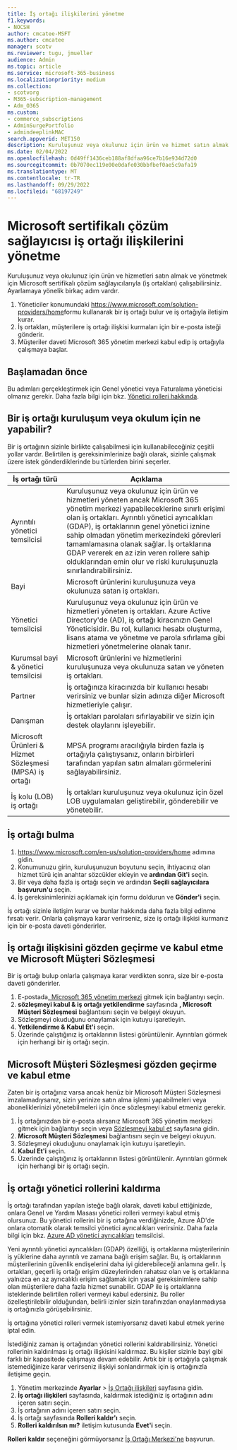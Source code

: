 ```yaml
---
title: İş ortağı ilişkilerini yönetme
f1.keywords:
- NOCSH
author: cmcatee-MSFT
ms.author: cmcatee
manager: scotv
ms.reviewer: tugu, jmueller
audience: Admin
ms.topic: article
ms.service: microsoft-365-business
ms.localizationpriority: medium
ms.collection:
- scotvorg
- M365-subscription-management
- Adm_O365
ms.custom:
- commerce_subscriptions
- AdminSurgePortfolio
- admindeeplinkMAC
search.appverid: MET150
description: Kuruluşunuz veya okulunuz için ürün ve hizmet satın almak ve yönetmek için Microsoft sertifikalı çözüm sağlayıcılarıyla (iş ortakları) çalışmayı öğrenin.
ms.date: 02/04/2022
ms.openlocfilehash: 0d49ff1436ceb188af8dfaa96ce7b16e934d72d0
ms.sourcegitcommit: 0b7070ec119e00e0dafe030bbfbef0ae5c9afa19
ms.translationtype: MT
ms.contentlocale: tr-TR
ms.lasthandoff: 09/29/2022
ms.locfileid: "68197249"
---
```

# <a name="manage-microsoft-certified-solution-provider-partner-relationships"></a>Microsoft sertifikalı çözüm sağlayıcısı iş ortağı ilişkilerini yönetme

Kuruluşunuz veya okulunuz için ürün ve hizmetleri satın almak ve yönetmek için Microsoft sertifikalı çözüm sağlayıcılarıyla (iş ortakları) çalışabilirsiniz. Ayarlamaya yönelik birkaç adım vardır.

1. Yöneticiler konumundaki <a href="https://www.microsoft.com/solution-providers/home" target="_blank">https://www.microsoft.com/solution-providers/home</a>formu kullanarak bir iş ortağı bulur ve iş ortağıyla iletişim kurar.
2. İş ortakları, müşterilere iş ortağı ilişkisi kurmaları için bir e-posta isteği gönderir.
3. Müşteriler daveti Microsoft 365 yönetim merkezi kabul edip iş ortağıyla çalışmaya başlar.

## <a name="before-you-begin"></a>Başlamadan önce

Bu adımları gerçekleştirmek için Genel yönetici veya Faturalama yöneticisi olmanız gerekir. Daha fazla bilgi için bkz. [Yönetici rolleri hakkında](../admin/add-users/about-admin-roles.md).

## <a name="what-can-a-partner-do-for-my-organization-or-school"></a>Bir iş ortağı kuruluşum veya okulum için ne yapabilir?

Bir iş ortağının sizinle birlikte çalışabilmesi için kullanabileceğiniz çeşitli yollar vardır. Belirtilen iş gereksinimlerinize bağlı olarak, sizinle çalışmak üzere istek gönderdiklerinde bu türlerden birini seçerler.

| İş ortağı türü | Açıklama |
| ------ | ------------------- |
| Ayrıntılı yönetici temsilcisi | Kuruluşunuz veya okulunuz için ürün ve hizmetleri yöneten ancak Microsoft 365 yönetim merkezi yapabileceklerine sınırlı erişimi olan iş ortakları. Ayrıntılı yönetici ayrıcalıkları (GDAP), iş ortaklarının genel yönetici iznine sahip olmadan yönetim merkezindeki görevleri tamamlamasına olanak sağlar. İş ortaklarına GDAP vererek en az izin veren rollere sahip olduklarından emin olur ve riski kuruluşunuzla sınırlandırabilirsiniz. |
| Bayi | Microsoft ürünlerini kuruluşunuza veya okulunuza satan iş ortakları. |
| Yönetici temsilcisi | Kuruluşunuz veya okulunuz için ürün ve hizmetleri yöneten iş ortakları. Azure Active Directory'de (AD), iş ortağı kiracınızın Genel Yöneticisidir. Bu rol, kullanıcı hesabı oluşturma, lisans atama ve yönetme ve parola sıfırlama gibi hizmetleri yönetmelerine olanak tanır. |
| Kurumsal bayi & yönetici temsilcisi | Microsoft ürünlerini ve hizmetlerini kuruluşunuza veya okulunuza satan ve yöneten iş ortakları. |
| Partner | İş ortağınıza kiracınızda bir kullanıcı hesabı verirsiniz ve bunlar sizin adınıza diğer Microsoft hizmetleriyle çalışır. |
| Danışman | İş ortakları parolaları sıfırlayabilir ve sizin için destek olaylarını işleyebilir. |
| Microsoft Ürünleri & Hizmet Sözleşmesi (MPSA) iş ortağı | MPSA programı aracılığıyla birden fazla iş ortağıyla çalıştıysanız, onların birbirleri tarafından yapılan satın almaları görmelerini sağlayabilirsiniz. |
| İş kolu (LOB) iş ortağı | İş ortakları kuruluşunuz veya okulunuz için özel LOB uygulamaları geliştirebilir, gönderebilir ve yönetebilir. |

## <a name="find-a-partner"></a>İş ortağı bulma

1. <a href="https://www.microsoft.com/en-us/solution-providers/home" target="_blank">https://www.microsoft.com/en-us/solution-providers/home</a> adımına gidin.
2. Konumunuzu girin, kuruluşunuzun boyutunu seçin, ihtiyacınız olan hizmet türü için anahtar sözcükler ekleyin ve **ardından Git'i** seçin.
3. Bir veya daha fazla iş ortağı seçin ve ardından **Seçili sağlayıcılara başvurun'u** seçin.
4. İş gereksinimlerinizi açıklamak için formu doldurun ve **Gönder'i** seçin.

İş ortağı sizinle iletişim kurar ve bunlar hakkında daha fazla bilgi edinme fırsatı verir. Onlarla çalışmaya karar verirseniz, size iş ortağı ilişkisi kurmanız için bir e-posta daveti gönderirler.

## <a name="review-and-accept-a-partner-relationship-and-microsoft-customer-agreement"></a>İş ortağı ilişkisini gözden geçirme ve kabul etme ve Microsoft Müşteri Sözleşmesi

Bir iş ortağı bulup onlarla çalışmaya karar verdikten sonra, size bir e-posta daveti gönderirler.

1. E-postada<a href="https://go.microsoft.com/fwlink/p/?linkid=2024339" target="_blank">, Microsoft 365 yönetim merkezi</a> gitmek için bağlantıyı seçin.
2. **sözleşmeyi kabul & iş ortağı yetkilendirme** sayfasında **, Microsoft Müşteri Sözleşmesi** bağlantısını seçin ve belgeyi okuyun.
3. Sözleşmeyi okuduğunu onaylamak için kutuyu işaretleyin.
4. **Yetkilendirme & Kabul Et'i** seçin.
5. Üzerinde çalıştığınız iş ortaklarının listesi görüntülenir. Ayrıntıları görmek için herhangi bir iş ortağı seçin.

## <a name="review-and-accept-a-microsoft-customer-agreement"></a>Microsoft Müşteri Sözleşmesi gözden geçirme ve kabul etme

Zaten bir iş ortağınız varsa ancak henüz bir Microsoft Müşteri Sözleşmesi imzalamadıysanız, sizin yerinize satın alma işlemi yapabilmeleri veya aboneliklerinizi yönetebilmeleri için önce sözleşmeyi kabul etmeniz gerekir.

1. İş ortağınızdan bir e-posta alırsanız Microsoft 365 yönetim merkezi gitmek için bağlantıyı seçin veya <a href="https://go.microsoft.com/fwlink/?linkid=2116573" target="_blank">Sözleşmeyi kabul et</a> sayfasına gidin.
2. **Microsoft Müşteri Sözleşmesi** bağlantısını seçin ve belgeyi okuyun.
3. Sözleşmeyi okuduğunu onaylamak için kutuyu işaretleyin.
4. **Kabul Et'i** seçin.
5. Üzerinde çalıştığınız iş ortaklarının listesi görüntülenir. Ayrıntıları görmek için herhangi bir iş ortağı seçin.

## <a name="remove-partner-admin-roles"></a>İş ortağı yönetici rollerini kaldırma

İş ortağı tarafından yapılan isteğe bağlı olarak, daveti kabul ettiğinizde, onlara Genel ve Yardım Masası yönetici rolleri vermeyi kabul etmiş olursunuz. Bu yönetici rollerini bir iş ortağına verdiğinizde, Azure AD'de onlara otomatik olarak temsilci yönetici ayrıcalıkları verirsiniz. Daha fazla bilgi için bkz. [Azure AD yönetici ayrıcalıkları](/partner-center/customers_revoke_admin_privileges#delegated-admin-privileges-in-azure-ad) temsilcisi.

Yeni ayrıntılı yönetici ayrıcalıkları (GDAP) özelliği, iş ortaklarına müşterilerinin iş yüklerine daha ayrıntılı ve zamana bağlı erişim sağlar. Bu, iş ortaklarının müşterilerinin güvenlik endişelerini daha iyi giderebileceği anlamına gelir. İş ortakları, geçerli iş ortağı erişim düzeylerinden rahatsız olan ve iş ortaklarına yalnızca en az ayrıcalıklı erişim sağlamak için yasal gereksinimlere sahip olan müşterilere daha fazla hizmet sunabilir. GDAP ile iş ortaklarına isteklerinde belirtilen rolleri vermeyi kabul edersiniz. Bu roller özelleştirilebilir olduğundan, belirli izinler sizin tarafınızdan onaylanmadıysa iş ortağınızla görüşebilirsiniz.

İş ortağına yönetici rolleri vermek istemiyorsanız daveti kabul etmek yerine iptal edin.

İstediğiniz zaman iş ortağından yönetici rollerini kaldırabilirsiniz. Yönetici rollerinin kaldırılması iş ortağı ilişkisini kaldırmaz. Bu kişiler sizinle bayi gibi farklı bir kapasitede çalışmaya devam edebilir. Artık bir iş ortağıyla çalışmak istemediğinize karar verirseniz ilişkiyi sonlandırmak için iş ortağınızla iletişime geçin.

1. Yönetim merkezinde **Ayarlar** > <a href="https://go.microsoft.com/fwlink/p/?linkid=2074649" target="_blank">İş Ortağı ilişkileri</a> sayfasına gidin.
2. **İş ortağı ilişkileri** sayfasında, kaldırmak istediğiniz iş ortağının adını içeren satırı seçin.
3. İş ortağının adını içeren satırı seçin.
4. İş ortağı sayfasında **Rolleri kaldır'ı** seçin.
5. **Rolleri kaldırılsın mı?** iletişim kutusunda **Evet'i** seçin.

**Rolleri kaldır** seçeneğini görmüyorsanız [İş Ortağı Merkezi'ne](https://partner.microsoft.com/support) başvurun.
